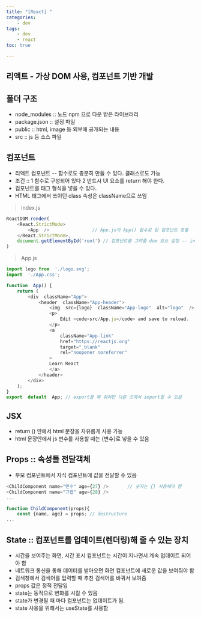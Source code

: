 ```yaml
---
title: "[React] "
categories:
    - dev
tags:
    - dev
    - react
toc: true

---
```

## 리액트 - 가상 DOM 사용, 컴포넌트 기반 개발

## 폴더 구조 
- node_modules :: 노드 npm 으로 다운 받은 라이브러리
- package.json :: 설정 파일
- public :: html, image 등 외부에 공개되는 내용
- src :: js 등 소스 파일

## 컴포넌트 
- 리액트 컴포넌트 -- 함수로도 충분히 만들 수 있다. 클래스로도 가능
- 조건 :: 1 함수로 구성되어 있다  2 반드시 UI 요소를 return 해야 한다.
- 컴포넌트를 태그 형식을 넣을 수 있다.
- HTML 태그에서 쓰이던 class 속성은 className으로 쓰임


> index.js

```Javascript
ReactDOM.render(
	<React.StrictMode>
		<App  />				// App.js의 App() 함수로 된 컴포넌트 호출 
	</React.StrictMode>,
	document.getElementById('root') // 컴포넌트를 그려줄 dom 요소 설정 -- index.html의 div root
)
```
> App.js

```Javascript
import logo from  './logo.svg';
import  './App.css';

function  App() {
	return (
		<div  className="App">
			<header  className="App-header">
				<img  src={logo}  className="App-logo"  alt="logo"  />
				<p>
					Edit <code>src/App.js</code> and save to reload.
				</p>
				<a
					className="App-link"
					href="https://reactjs.org"
					target="_blank"
					rel="noopener noreferrer"
				>
				Learn React
				</a>
			</header>
		</div>
	);
}
export  default  App; // export를 해 줘야만 다른 곳에서 import할 수 있음
```

## JSX
- return () 안에서 html 문장을 자유롭게 사용 가능
- html 문장안에서 js 변수를 사용할 때는 {변수}로 넣을 수 있음


## Props :: 속성들 전달객체
- 부모 컴포넌트에서 자식 컴포넌트에 값을 전달할 수 있음
```Javascript
<ChildComponent name="민수" age={27} />		// 숫자는 {} 사용해야 함
<ChildComponent name="그랩" age={28} />
...

function ChildComponent(props){
	const {name, age} = props; // destructure
...

```

## State :: 컴포넌트를 업데이트(렌더링)해 줄 수 있는 장치
- 시간을 보여주는 화면, 시간 표시 컴포넌트는 시간이 지나면서 계속 업데이트 되어야 함
- 네트워크 통신을 통해 데이터를 받아오면 화면 컴포넌트에 새로운 값을 보여줘야 함
- 검색창에서 검색어를 입력할 때 추천 검색어를 바꿔서 보여줌
- props 값은 정적 전달임
- state는 동적으로 변화를 시킬 수 있음
- state가 변경될 때 마다 컴포넌트는 없데이트가 됨.
- state 사용을 위해서는 useState를 사용함

<!--stackedit_data:
eyJoaXN0b3J5IjpbMTEwMTQ0OTY5MywtMTY0MjQzMTE4NSwtMT
Y2NzM0MzU2NiwxMzA2Nzg1Mjk2LC0xOTYxNTk2Nzk4XX0=
-->